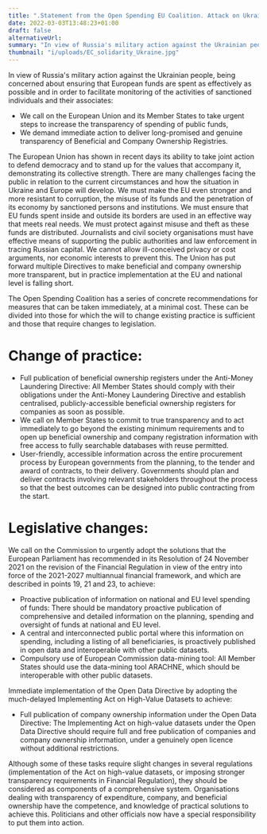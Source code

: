 ```yaml
---
title: ".Statement from the Open Spending EU Coalition. Attack on Ukraine and the Urgent Steps to be Taken for Effective Support."
date: 2022-03-03T13:48:23+01:00
draft: false 
alternativeUrl: 
summary: "In view of Russia's military action against the Ukrainian people, being concerned about ensuring that European funds are spent as effectively as possible and in order to facilitate monitoring of the activities of sanctioned individuals and their associates: we call on the European Union and its Member States to take urgent steps to increase the transparency of spending of public funds, and we demand immediate action to deliver long-promised and genuine transparency of Beneficial and Company Ownership Registries." 
thumbnail: "i/uploads/EC_solidarity_Ukraine.jpg"
---
```


In view of Russia's military action against the Ukrainian people, being concerned about ensuring that European funds are spent as effectively as possible and in order to facilitate monitoring of the activities of sanctioned individuals and their associates:

 - We call on the European Union and its Member States to take urgent steps to increase the transparency of spending of public funds,
 - We demand immediate action to deliver long-promised and genuine transparency of Beneficial and Company Ownership Registries. 


The European Union has shown in recent days its ability to take joint action to defend democracy and to stand up for the values that accompany it, demonstrating its collective strength. There are many challenges facing the public in relation to the current circumstances and how the situation in Ukraine and Europe will develop. We must make the EU even stronger and more resistant to corruption, the misuse of its funds and the penetration of its economy by sanctioned persons and institutions. 
We must ensure that EU funds spent inside and outside its borders are used in an effective way that meets real needs. We must protect against misuse and theft as these funds are distributed. Journalists and civil society organisations must have effective means of supporting the public authorities and law enforcement in tracing Russian capital. We cannot allow ill-conceived privacy or cost arguments, nor economic interests to prevent this. The Union has put forward multiple Directives to make beneficial and company ownership more transparent, but in practice implementation at the EU and national level is falling short. 

The Open Spending Coalition has a series of concrete recommendations for measures that can be taken immediately, at a minimal cost. These can be divided into those for which the will to change existing practice is sufficient and those that require changes to legislation.

# Change of practice:

 - Full publication of beneficial ownership registers under the Anti-Money Laundering Directive: All Member States should comply with their obligations under the Anti-Money Laundering Directive and establish centralised, publicly-accessible beneficial ownership registers for companies as soon as possible.
 - We call on Member States to commit to true transparency and to act immediately to go beyond the existing minimum requirements and to open up beneficial ownership and company registration information with free access to fully searchable databases with reuse permitted. 
 - User-friendly, accessible information across the entire procurement process by European governments from the planning, to the tender and award of contracts, to their delivery. Governments should plan and deliver contracts involving relevant stakeholders throughout the process so that the best outcomes can be designed into public contracting from the start. 

# Legislative changes:

We call on the Commission to urgently adopt the solutions that the European Parliament has recommended in its Resolution of 24 November 2021 on the revision of the Financial Regulation in view of the entry into force of the 2021-2027 multiannual financial framework, and which are described in points 19, 21 and 23, to achieve: 

 - Proactive publication of information on national and EU level spending of funds: There should be mandatory proactive publication of comprehensive and detailed information on the planning, spending and oversight of funds at national and EU level.
 - A central and interconnected public portal where this information on spending, including a listing of all beneficiaries, is proactively published in open data and interoperable with other public datasets.
 - Compulsory use of European Commission data-mining tool: All Member States should use the data-mining tool ARACHNE, which should be interoperable with other public datasets.

Immediate implementation of the Open Data Directive by adopting the much-delayed Implementing Act on High-Value Datasets to achieve:

 - Full publication of company ownership information under the Open Data Directive: The Implementing Act on high-value datasets under the Open Data Directive should require full and free publication of companies and company ownership information, under a genuinely open licence without additional restrictions.

Although some of these tasks require slight changes in several regulations (implementation of the Act on high-value datasets, or imposing stronger transparency requirements in Financial Regulation), they should be considered as components of a comprehensive system. Organisations dealing with transparency of expenditure, company, and beneficial ownership have the competence, and knowledge of practical solutions to achieve this. Politicians and other officials now have a special responsibility to put them into action. 


